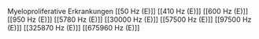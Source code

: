 Myeloproliferative Erkrankungen
[[50 Hz (E)]]
[[410 Hz (E)]]
[[600 Hz (E)]]
[[950 Hz (E)]]
[[5780 Hz (E)]]
[[30000 Hz (E)]]
[[57500 Hz (E)]]
[[97500 Hz (E)]]
[[325870 Hz (E)]]
[[675960 Hz (E)]]